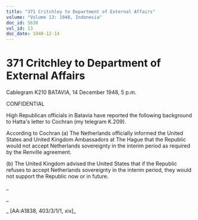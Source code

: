 ```yaml
---
title: "371 Critchley to Department of External Affairs"
volume: "Volume 13: 1948, Indonesia"
doc_id: 5638
vol_id: 13
doc_date: 1948-12-14
---
```


# 371 Critchley to Department of External Affairs

Cablegram K210 BATAVIA, 14 December 1948, 5 p.m.

CONFIDENTIAL

High Republican officials in Batavia have reported the following background to Hatta's letter to Cochran (my telegram K.209).

According to Cochran (a) The Netherlands officially informed the United States and United Kingdom Ambassadors at The Hague that the Republic would not accept Netherlands sovereignty in the interim period as required by the Renville agreement.

(b) The United Kingdom advised the United States that if the Republic refuses to accept Netherlands sovereignty in the interim period, they would not support the Republic now or in future.

_

_

_ [AA:A1838, 403/3/1/1, xix]_

